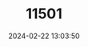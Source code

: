 ---
title: "11501"
category: "Lentipes concolor"
draft: false
date: 2024-02-22 13:03:50
languages:
  English: ["Oopu Alamoo"]
---
